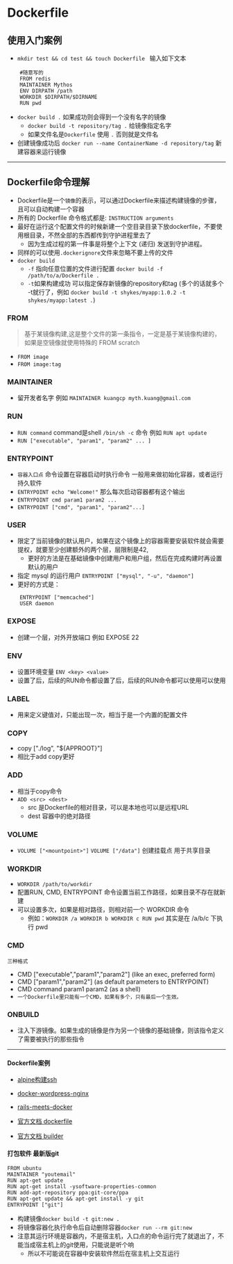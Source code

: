 # Dockerfile
## 使用入门案例
- `mkdir test && cd test && touch Dockerfile ` 输入如下文本
```
    #随意写的
    FROM redis
    MAINTAINER Mythos
    ENV DIRPATH /path
    WORKDIR $DIRPATH/$DIRNAME
    RUN pwd
```
- `docker build .` 如果成功则会得到一个没有名字的镜像
    - `docker build -t repository/tag .` 给镜像指定名字
    - 如果文件名是`Dockerfile` 使用 `.` 否则就是文件名
- 创建镜像成功后 `docker run --name ContainerName -d repository/tag` 新建容器来运行镜像

***************************
## Dockerfile命令理解
- Dockerfile是一个`镜像`的表示，可以通过Dockerfile来描述构建镜像的步骤，且可以自动构建一个容器
- 所有的 Dockerfile 命令格式都是: `INSTRUCTION arguments` 
- 最好在运行这个配置文件的时候新建一个空目录目录下放dockerfile，不要使用根目录，不然全部的东西都传到守护进程里去了
    - 因为生成过程的第一件事是将整个上下文 (递归) 发送到守护进程。
- 同样的可以使用`.dockerignore`文件来忽略不要上传的文件
- `docker build` 
    - `-f` 指向任意位置的文件进行配置 `docker build -f /path/to/a/Dockerfile .`
    - `-t`如果构建成功 可以指定保存新镜像的repository和tag (多个的话就多个 -t就行了，例如 `docker build -t shykes/myapp:1.0.2 -t shykes/myapp:latest .`)

### FROM 
> 基于某镜像构建,这是整个文件的第一条指令，一定是基于某镜像构建的，如果是空镜像就使用特殊的 FROM scratch

- `FROM image`
- `FROM image:tag`

### MAINTAINER
- 留开发者名字 例如 `MAINTAINER kuangcp myth.kuang@gmail.com`

### RUN
- `RUN command` command是shell `/bin/sh -c` 命令 例如 `RUN apt update`  
- `RUN ["executable", "param1", "param2" ... ]`

### ENTRYPOINT
- `容器入口点` 命令设置在容器启动时执行命令 一般用来做初始化容器，或者运行持久软件
- `ENTRYPOINT echo "Welcome!"` 那么每次启动容器都有这个输出
- `ENTRYPOINT cmd param1 param2 ...`
- `ENTRYPOINT ["cmd", "param1", "param2"...]`

### USER
- 限定了当前镜像的默认用户，如果在这个镜像上的容器需要安装软件就会需要提权，就要至少创建额外的两个层，层限制是42,
    - 更好的方法是在基础镜像中创建用户和用户组，然后在完成构建时再设置默认的用户
- 指定 mysql 的运行用户 `ENTRYPOINT ["mysql", "-u", "daemon"]`
- 更好的方式是：
```
    ENTRYPOINT ["memcached"]
    USER daemon
```

### EXPOSE
- 创建一个层，对外开放端口 例如 EXPOSE 22

### ENV
- 设置环境变量 `ENV <key> <value>`
- 设置了后，后续的RUN命令都设置了后，后续的RUN命令都可以使用可以使用

### LABEL
- 用来定义键值对，只能出现一次，相当于是一个内置的配置文件

### COPY
- copy ["./log", "${APPROOT}"]
- 相比于add copy更好

### ADD
- 相当于copy命令
- `ADD <src> <dest>` 
    - src 是Dockerfile的相对目录，可以是本地也可以是远程URL
    - dest 容器中的绝对路径

### VOLUME
- `VOLUME ["<mountpoint>"]` `VOLUME ["/data"]` 创建挂载点 用于共享目录

### WORKDIR
- `WORKDIR /path/to/workdir`
- 配置RUN, CMD, ENTRYPOINT 命令设置当前工作路径，如果目录不存在就新建
- 可以设置多次，如果是相对路径，则相对前一个 WORKDIR 命令
    - 例如：`WORKDIR /a WORKDIR b WORKDIR c RUN pwd` 其实是在 /a/b/c 下执行 pwd
    
### CMD
`三种格式`
- CMD ["executable","param1","param2"] (like an exec, preferred form)
- CMD ["param1","param2"] (as default parameters to ENTRYPOINT)
- CMD command param1 param2 (as a shell)
- `一个Dockerfile里只能有一个CMD，如果有多个，只有最后一个生效。`

### ONBUILD
- 注入下游镜像。如果生成的镜像是作为另一个镜像的基础镜像，则该指令定义了需要被执行的那些指令

******************************************
#### Dockerfile案例
- [alpine构建ssh](/Linux/Docker/alpine/Dockerfile)
- [docker-wordpress-nginx](https://github.com/eugeneware/docker-wordpress-nginx)
- [rails-meets-docker](https://github.com/gemnasium/rails-meets-docker)

- [官方文档 dockerfile](https://www.docker.io/learn/dockerfile/)
- [官方文档 builder](http://docs.docker.io/reference/builder/)

#### 打包软件 最新版git
```
FROM ubuntu
MAINTAINER "youtemail"
RUN apt-get update
RUN apt-get install -ysoftware-properties-common
RUN add-apt-repository ppa:git-core/ppa
RUN apt-get update && apt-get install -y git
ENTRYPOINT ["git"]
```
- 构建镜像`docker build -t git:new .`
- 将镜像容器化执行命令后自动删除容器`docker run --rm git:new`
- 注意其运行环境是容器内，不是宿主机，入口点的命令运行完了就退出了，不能当成宿主机上的git使用，只能说是听个响
    - 所以不可能说在容器中安装软件然后在宿主机上交互运行
